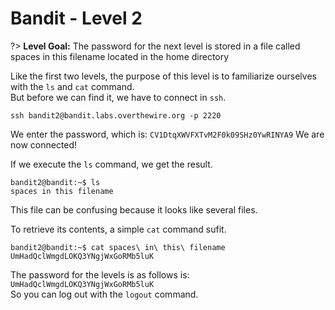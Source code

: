 # Bandit - Level 2

?> **Level Goal:** The password for the next level is stored in a file called spaces in this filename located in the home directory

Like the first two levels, the purpose of this level is to familiarize ourselves with the `ls` and `cat` command.<br>
But before we can find it, we have to connect in `ssh`.
```
ssh bandit2@bandit.labs.overthewire.org -p 2220
```
We enter the password, which is: `CV1DtqXWVFXTvM2F0k09SHz0YwRINYA9`
We are now connected!

If we execute the `ls` command, we get the result.
```
bandit2@bandit:~$ ls
spaces in this filename
```

This file can be confusing because it looks like several files.

To retrieve its contents, a simple `cat` command sufit.

```
bandit2@bandit:~$ cat spaces\ in\ this\ filename 
UmHadQclWmgdLOKQ3YNgjWxGoRMb5luK
```

The password for the levels is as follows is: `UmHadQclWmgdLOKQ3YNgjWxGoRMb5luK`<br>
So you can log out with the `logout` command.